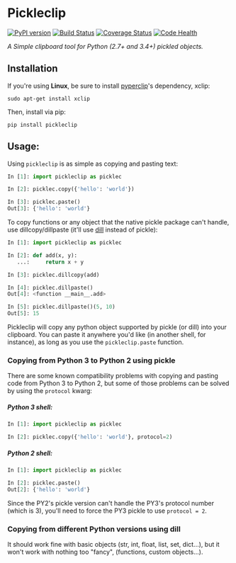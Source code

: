# Pickleclip

[![PyPI version](https://badge.fury.io/py/pickleclip.svg)](https://badge.fury.io/py/pickleclip)
[![Build Status](https://circleci.com/gh/victorfsf/pickleclip/tree/master.svg?style=shield)](https://circleci.com/gh/victorfsf/pickleclip)
[![Coverage Status](https://coveralls.io/repos/github/victorfsf/pickleclip/badge.svg?branch=master)](https://coveralls.io/github/victorfsf/pickleclip?branch=master)
[![Code Health](https://landscape.io/github/victorfsf/pickleclip/master/landscape.svg?style=flat)](https://landscape.io/github/victorfsf/pickleclip/master)

*A Simple clipboard tool for Python (2.7+ and 3.4+) pickled objects.*

## Installation

If you're using **Linux**, be sure to install [pyperclip](https://github.com/asweigart/pyperclip)'s dependency, xclip:
```
sudo apt-get install xclip
```

Then, install via pip:
```
pip install pickleclip
```

## Usage:

Using `pickleclip` is as simple as copying and pasting text:

```python
In [1]: import pickleclip as picklec

In [2]: picklec.copy({'hello': 'world'})

In [3]: picklec.paste()
Out[3]: {'hello': 'world'}
```

To copy functions or any object that the native pickle package can't handle, use dillcopy/dillpaste (it'll use [dill](https://github.com/uqfoundation/dill) instead of pickle):

```python
In [1]: import pickleclip as picklec

In [2]: def add(x, y):
   ...:     return x + y

In [3]: picklec.dillcopy(add)

In [4]: picklec.dillpaste()
Out[4]: <function __main__.add>

In [5]: picklec.dillpaste()(5, 10)
Out[5]: 15
```

Pickleclip will copy any python object supported by pickle (or dill) into your clipboard. You can paste it anywhere you'd like (in another shell, for instance), as long as you use the `pickleclip.paste` function.

### Copying from Python 3 to Python 2 using pickle

There are some known compatibility problems with copying and pasting code from Python 3 to Python 2, but some of those problems can be solved by using the `protocol` kwarg:

##### Python 3 shell:

```python
In [1]: import pickleclip as picklec

In [2]: picklec.copy({'hello': 'world'}, protocol=2)
```

##### Python 2 shell:

```python
In [1]: import pickleclip as picklec

In [2]: picklec.paste()
Out[2]: {'hello': 'world'}
```

Since the PY2's pickle version can't handle the PY3's protocol number (which is 3), you'll need to force the PY3 pickle to use `protocol = 2`.

### Copying from different Python versions using dill

It should work fine with basic objects (str, int, float, list, set, dict...), but it won't work with nothing too "fancy", (functions, custom objects...).
